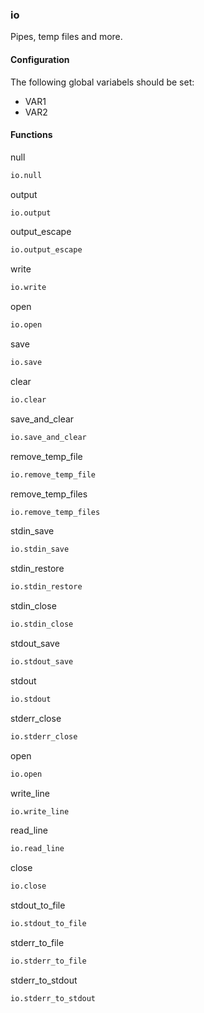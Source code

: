 ### io

Pipes, temp files and more.

#### Configuration

The following global variabels should be set:

* VAR1
* VAR2

#### Functions

null

```bash
io.null
```

output

```bash
io.output
```

output_escape

```bash
io.output_escape
```

write

```bash
io.write
```

open

```bash
io.open
```

save

```bash
io.save
```

clear

```bash
io.clear
```

save_and_clear

```bash
io.save_and_clear
```

remove_temp_file

```bash
io.remove_temp_file
```

remove_temp_files

```bash
io.remove_temp_files
```

stdin_save

```bash
io.stdin_save
```

stdin_restore

```bash
io.stdin_restore
```

stdin_close

```bash
io.stdin_close
```

stdout_save

```bash
io.stdout_save
```

stdout

```bash
io.stdout
```

stderr_close

```bash
io.stderr_close
```

open

```bash
io.open
```

write_line

```bash
io.write_line
```

read_line

```bash
io.read_line
```

close

```bash
io.close
```

stdout_to_file

```bash
io.stdout_to_file
```

stderr_to_file

```bash
io.stderr_to_file
```

stderr_to_stdout

```bash
io.stderr_to_stdout
```
